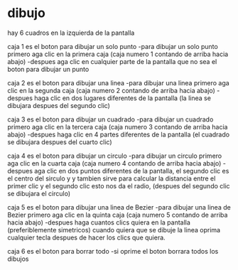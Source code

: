 # dibujo 
hay 6 cuadros en la izquierda de la pantalla

caja 1 es el boton para dibujar un solo punto
-para dibujar un solo punto primero aga clic en la primera caja (caja  numero 1 contando de arriba hacia abajo)
-despues aga clic en cualquier parte de la pantalla que no sea el boton para dibujar un punto

caja 2 es el boton para dibujar una linea
-para dibujar una linea primero aga clic en la segunda caja (caja numero 2 contando de arriba hacia abajo)
-despues haga clic en dos lugares diferentes de la pantalla (la linea se dibujara despues del segundo clic)

caja 3 es el boton para dibujar un cuadrado
-para dibujar un cuadrado primero aga clic en la tercera caja (caja numero 3 contando de arriba hacia abajo)
-despues haga clic en 4 partes diferentes de la pantalla (el cuadrado se dibujara despues del cuarto clic)

caja 4 es el boton para dibujar un circulo 
-para dibujar un circulo primero aga clic en la cuarta caja (caja numero 4 contando de arriba hacia abajo)
-despues aga clic en dos puntos diferentes de la pantalla, el segundo clic es el centro del sirculo y
 y tambien sirve para calcular la distancia entre el primer clic y el segundo clic esto nos da el radio,
 (despues del segundo clic se dibujara el circulo)
 
caja 5 es el boton para dibujar una linea de Bezier 
-para dibujar una linea de Bezier primero aga clic en la quinta caja (caja numero 5 contando de arriba hacia abajo)
-despues haga cuantos clics quiera en la pantalla (preferiblemente simetricos) cuando quiera que se dibuje la linea 
 oprima cualquier tecla despues de hacer los clics que quiera.
 
 caja 6 es el boton para borrar todo
 -si oprime el boton borrara todos los dibujos
